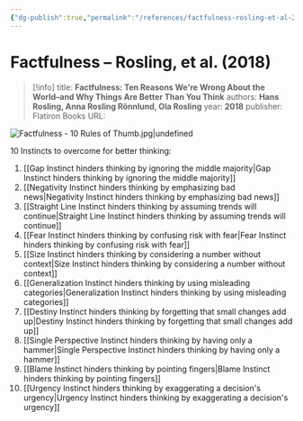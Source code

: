 ```yaml
---
{"dg-publish":true,"permalink":"/references/factfulness-rosling-et-al-2018/"}
---
```



# Factfulness – Rosling, et al. (2018)

> [!info]
> title: **Factfulness: Ten Reasons We're Wrong About the World–and Why Things Are Better Than You Think**
> authors: **Hans Rosling, Anna Rosling Rönnlund, Ola Rosling**
> year: **2018**
> publisher: Flatiron Books
> URL: 




![Factfulness - 10 Rules of Thumb.jpg|undefined](/img/user/Attachments/Factfulness%20-%2010%20Rules%20of%20Thumb.jpg)

10 Instincts to overcome for better thinking:
1. [[Gap Instinct hinders thinking by ignoring the middle majority\|Gap Instinct hinders thinking by ignoring the middle majority]]
2. [[Negativity Instinct hinders thinking by emphasizing bad news\|Negativity Instinct hinders thinking by emphasizing bad news]]
3. [[Straight Line Instinct hinders thinking by assuming trends will continue\|Straight Line Instinct hinders thinking by assuming trends will continue]]
4. [[Fear Instinct hinders thinking by confusing risk with fear\|Fear Instinct hinders thinking by confusing risk with fear]]
5. [[Size Instinct hinders thinking by considering a number without context\|Size Instinct hinders thinking by considering a number without context]]
6. [[Generalization Instinct hinders thinking by using misleading categories\|Generalization Instinct hinders thinking by using misleading categories]]
7. [[Destiny Instinct hinders thinking by forgetting that small changes add up\|Destiny Instinct hinders thinking by forgetting that small changes add up]]
8. [[Single Perspective Instinct hinders thinking by having only a hammer\|Single Perspective Instinct hinders thinking by having only a hammer]]
9. [[Blame Instinct hinders thinking by pointing fingers\|Blame Instinct hinders thinking by pointing fingers]]
10. [[Urgency Instinct hinders thinking by exaggerating a decision's urgency\|Urgency Instinct hinders thinking by exaggerating a decision's urgency]]
